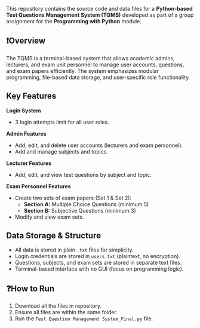 This repository contains the source code and data files for a **Python-based Test Questions Management System (TQMS)** developed as part of a group assignment for the **Programming with Python** module.

## ❗Overview

The TQMS is a terminal-based system that allows academic admins, lecturers, and exam unit personnel to manage user accounts, questions, and exam papers efficiently. The system emphasizes modular programming, file-based data storage, and user-specific role functionality.

## Key Features
**Login System**
  - 3 login attempts limit for all user roles.

**Admin Features**
  - Add, edit, and delete user accounts (lecturers and exam personnel).
  - Add and manage subjects and topics.

**Lecturer Features**
  - Add, edit, and view test questions by subject and topic.

**Exam Personnel Features**
  - Create two sets of exam papers (Set 1 & Set 2):
    - **Section A:** Multiple Choice Questions (minimum 5)
    - **Section B:** Subjective Questions (minimum 3)
  - Modify and view exam sets.

## Data Storage & Structure

- All data is stored in plain `.txt` files for simplicity.
- Login credentials are stored in `users.txt` (plaintext, no encryption).
- Questions, subjects, and exam sets are stored in separate text files.
- Terminal-based interface with no GUI (focus on programming logic).

## ❓How to Run
1. Download all the files in repository.
2. Ensure all files are within the same folder.
3. Run the `Test Question Management System_Final.py` file.
